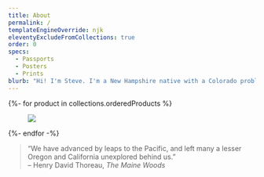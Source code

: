 ```yaml
---
title: About
permalink: /
templateEngineOverride: njk
eleventyExcludeFromCollections: true
order: 0
specs:
  - Passports
  - Posters
  - Prints
blurb: "Hi! I'm Steve. I'm a New Hampshire native with a Colorado problem. I work in print and on the web. I sift through maps and tables looking for compelling stories in data. My sister, Kate, is my partner in crime! Together, we bring to life products that encourage kids and adults to get outdoors!"
---
```


<div class="page-section page-section--compact-top">
  <div class="container-fluid container-fluid--maxwidth">
    <div class="row justify-content-center">
      {%- for product in collections.orderedProducts %}
      <div class="col-md-6 col-xl-4 showcase">
        <figure class="showcase__img">
          <a href="{{ product.url | url }}" class="showcase__link">
            <img src="/images/products/{{ product.fileSlug }}/{{ product.fileSlug }}-hero.jpg?nf_resize=fit&w=780" class="img-fluid">
          </a>
        </figure>
      </div>
      {%- endfor -%}
    </div>
  </div>
</div>

<div class="page-section page-section--compact-top">
  <div class="container">
    <blockquote class="blockquote">
      <div class="blockquote__quote">
        &ldquo;We have advanced by leaps to the Pacific, and left many a lesser Oregon and California unexplored behind us.&rdquo;
      </div>
      <footer class="blockquote__footer">
        &ndash; Henry David Thoreau, <cite>The Maine Woods</cite>
      </footer>
    </blockquote>
  </div>
</div>

